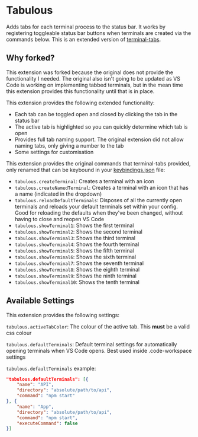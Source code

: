 # Tabulous

Adds tabs for each terminal process to the status bar. It works by registering toggleable status bar buttons when terminals are created via the commands below. This is an extended version of [terminal-tabs](https://github.com/Tyriar/vscode-terminal-tabs).

## Why forked?

This extension was forked because the original does not provide the functionality I needed. The original also isn't going to be updated as VS Code is working on implementing tabbed terminals, but in the mean time this extension provides this functionality until that is in place.

This extension provides the following extended functionality:

- Each tab can be toggled open and closed by clicking the tab in the status bar
- The active tab is highlighted so you can quickly determine which tab is open
- Provides full tab naming support. The original extension did not allow naming tabs, only giving a number to the tab
- Some settings for customisation

This extension provides the original commands that terminal-tabs provided, only renamed that can be keybound in your [keybindings.json](https://code.visualstudio.com/docs/customization/keybindings#_customizing-shortcuts) file:

- `tabulous.createTerminal`: Creates a terminal with an icon
- `tabulous.createNamedTerminal`: Creates a terminal with an icon that has a name (indicated in the dropdown)
- `tabulous.reloadDefaultTerminals`: Disposes of all the currently open terminals and reloads your default terminals set within your config. Good for reloading the defaults when they've been changed, without having to close and reopen VS Code
- `tabulous.showTerminal1`: Shows the first terminal
- `tabulous.showTerminal2`: Shows the second terminal
- `tabulous.showTerminal3`: Shows the third terminal
- `tabulous.showTerminal4`: Shows the fourth terminal
- `tabulous.showTerminal5`: Shows the fifth terminal
- `tabulous.showTerminal6`: Shows the sixth terminal
- `tabulous.showTerminal7`: Shows the seventh terminal
- `tabulous.showTerminal8`: Shows the eighth terminal
- `tabulous.showTerminal9`: Shows the ninth terminal
- `tabulous.showTerminal10`: Shows the tenth terminal

## Available Settings

This extension provides the following settings:

`tabulous.activeTabColor`: The colour of the active tab. This **must** be a valid css colour

`tabulous.defaultTerminals`: Default terminal settings for automatically opening terminals when VS Code opens. Best used inside .code-workspace settings

`tabulous.defaultTerminals` example:

```json
"tabulous.defaultTerminals": [{
    "name": "API",
    "directory": "absolute/path/to/api",
    "command": "npm start"
}, {
    "name": "App",
    "directory": "absolute/path/to/api",
    "command": "npm start",
    "executeCommand": false
}]
```
